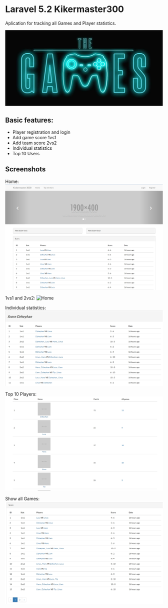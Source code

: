 # Laravel 5.2 Kikermaster300
Aplication for tracking all Games and Player statistics.

![Home](https://raw.githubusercontent.com/dzheyhan/Laravel.5.2_kikermaster300/master/public/images/GitHubImages/the-games-logo.jpg)


## Basic features:

*	Player registration and login
*   Add game score 1vs1
*	Add team score 2vs2
*   Individual statistics 
*	Top 10 Users


## Screenshots
Home:
	![Home](https://raw.githubusercontent.com/dzheyhan/Laravel.5.2_kikermaster300/master/public/images/GitHubImages/Home.jpg)
	
1vs1 and 2vs2:
	![Home]()

Individual statistics:
	![Home](https://raw.githubusercontent.com/dzheyhan/Laravel.5.2_kikermaster300/master/public/images/GitHubImages/Individual_Player_games%20.jpg)
	
Top 10 Players:
	![Home](https://raw.githubusercontent.com/dzheyhan/Laravel.5.2_kikermaster300/master/public/images/GitHubImages/top10_player.jpg)
	
Show all Games:
	![Home](https://raw.githubusercontent.com/dzheyhan/Laravel.5.2_kikermaster300/master/public/images/GitHubImages/games.jpg)
	
